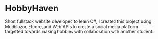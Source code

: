 # HobbyHaven
Short fullstack website developed to learn C#, I created this project using Mudblazor, Efcore, and Web APIs to create a social media platform targetted towards making hobbies with collaboration with another student.
